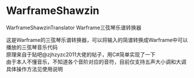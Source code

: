 # WarframeShawzin
WarframeShawzinTranslator  Warframe三弦琴乐谱转换器

这是Warframe的三弦琴乐谱转换器，可以将输入的简谱转换成Warframe中可以播放的三弦琴音乐代码  
原理来自于贴吧@zjhzyzc2011大佬的帖子，用C#简单实现了一下  
由于本人不懂音乐，不知道各个音阶对应的音符，目前仅支持五声大小调和大调
具体操作方法见使用说明
